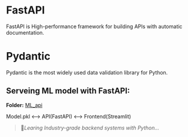 # FastAPI 
FastAPI is High-performance framework for building APIs with automatic documentation.

# Pydantic
Pydantic is the most widely used data validation library for Python.


## Serveing ML model with FastAPI:
**Folder:** [ML_api](backendAPI/ML_api)

Model.pkl <--> API(FastAPI) <--> Frontend(Streamlit)


>🎯*Learing Industry-grade backend systems with Python...*
